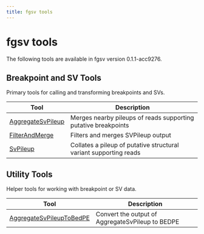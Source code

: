 ```yaml
---
title: fgsv tools
---
```


# fgsv tools

The following tools are available in fgsv version 0.1.1-acc9276.
## Breakpoint and SV Tools

Primary tools for calling and transforming breakpoints and SVs.

|Tool|Description|
|----|-----------|
|[AggregateSvPileup](AggregateSvPileup.md)|Merges nearby pileups of reads supporting putative breakpoints|
|[FilterAndMerge](FilterAndMerge.md)|Filters and merges SVPileup output|
|[SvPileup](SvPileup.md)|Collates a pileup of putative structural variant supporting reads|

## Utility Tools

Helper tools for working with breakpoint or SV data.

|Tool|Description|
|----|-----------|
|[AggregateSvPileupToBedPE](AggregateSvPileupToBedPE.md)|Convert the output of AggregateSvPileup to BEDPE|


